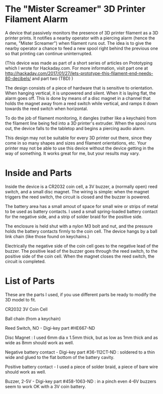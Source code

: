 # The "Mister Screamer" 3D Printer Filament Alarm
A device that passively monitors the presence of 3D printer filament as a 3D printer prints.  It notifies a nearby operator with a piercing alarm (hence the name, "Mister Screamer") when filament runs out.  The idea is to give the nearby operator a chance to feed a new spool right behind the previous one so that printing can continue uninterrupted.

(This device was made as part of a short series of articles on Prototyping which I wrote for Hackaday.com. For more information, visit part one at http://hackaday.com/2017/01/27/lets-prototype-this-filament-end-needs-80-decibels/ and part two (TBD) )

The design consists of a piece of hardware that is sensitive to orientation. When hanging vertical, it is unpowered and silent. When it is laying flat, the alarm goes off. This is done by means of a disc magnet in a channel that holds the magnet away from a reed switch while vertical, and ramps it down towards the reed switch when horizontal.

To do the job of filament monitoring, it dangles (rather like a keychain) from the filament line being fed into a 3D printer's extruder. When the spool runs out, the device falls to the tabletop and begins a piercing audio alarm.

This design may not be suitable for every 3D printer out there, since they come in so many shapes and sizes and filament orientations, etc. Your printer may not be able to use this device without the device getting in the way of something. It works great for me, but your results may vary.

# Inside and Parts
Inside the device is a CR2032 coin cell, a 3V buzzer, a (normally open) reed switch, and a small disc magnet. The wiring is simple: when the magnet triggers the reed switch, the circuit is closed and the buzzer is powered.

The battery area has a small amout of space for small wire or strips of metal to be used as battery contacts. I used a small spring-loaded battery contact for the negative side, and a strip of solder braid for the positive side.

The enclosure is held shut with a nylon M3 bolt and nut, and the pressure holds the battery contacts firmly to the coin cell. The device hangs by a ball link chain (like those found on keychains.)

Electrically the negative side of the coin cell goes to the negative lead of the buzzer. The positive lead of the buzzer goes through the reed switch, to the positive side of the coin cell.  When the magnet closes the reed switch, the circuit is completed.

# List of Parts
These are the parts I used, if you use different parts be ready to modify the 3D model to fit.

CR2032 3V Coin Cell

Ball chain (from a keychain)

Reed Switch, NO - Digi-key part #HE667-ND 

Disc Magnet : I used 6mm dia x 1.5mm thick, but as low as 1mm thick and as wide as 8mm should work as well.

Negative battery contact - Digi-key part #36-112CT-ND : soldered to a thin wide and glued to the flat bottom of the battery cavity.

Positive battery contact - I used a piece of solder braid, a piece of bare wire should work as well.

Buzzer, 2-5V - Digi-key part #458-1063-ND : in a pinch even 4-6V buzzers seem to work OK with a 3V coin battery.

